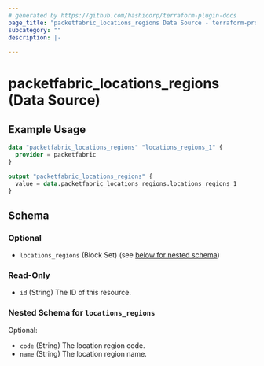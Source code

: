 ```yaml
---
# generated by https://github.com/hashicorp/terraform-plugin-docs
page_title: "packetfabric_locations_regions Data Source - terraform-provider-packetfabric"
subcategory: ""
description: |-
  
---
```


# packetfabric_locations_regions (Data Source)



## Example Usage

```terraform
data "packetfabric_locations_regions" "locations_regions_1" {
  provider = packetfabric
}

output "packetfabric_locations_regions" {
  value = data.packetfabric_locations_regions.locations_regions_1
}
```

<!-- schema generated by tfplugindocs -->
## Schema

### Optional

- `locations_regions` (Block Set) (see [below for nested schema](#nestedblock--locations_regions))

### Read-Only

- `id` (String) The ID of this resource.

<a id="nestedblock--locations_regions"></a>
### Nested Schema for `locations_regions`

Optional:

- `code` (String) The location region code.
- `name` (String) The location region name.



